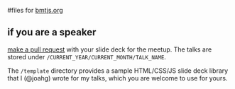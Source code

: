 #files for [bmtjs.org](http://bmtjs.org)

## if you are a speaker
[make a pull request](https://github.com/beaumontjs/beaumontjs.github.io/compare) with your slide deck for the meetup. The talks are stored under `/CURRENT_YEAR/CURRENT_MONTH/TALK_NAME`.

The `/template` directory provides a sample HTML/CSS/JS slide deck library that I (@joahg) wrote for my talks, which you are welcome to use for yours.
